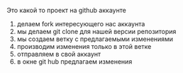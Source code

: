 Это какой то проект на github аккаунте


1. делаем fork интересующего нас аккаунта
2. мы делаем git clone для нашей  версии репозитория
3. мы создаем ветку с предлагаемыми изменениями 
4. производим изменения только в этой ветке 
5. отправляем в свой аккаунт 
6. в окне git hub предлагаем изменения 